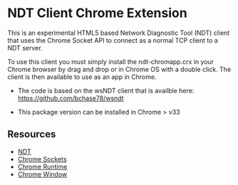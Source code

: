 # NDT Client Chrome Extension

This is an experimental HTML5 based Network Diagnostic Tool (NDT) client that uses the Chrome Socket API to connect as a normal TCP client to a NDT server.

To use this client you must simply install the ndt-chromapp.crx in your Chrome browser by drag and drop or in Chrome OS with a double click. The client is then available to use as an app in Chrome.

* The code is based on the wsNDT client that is availble here: https://github.com/bchase78/wsndt

* This package version can be installed in Chrome > v33


## Resources

* [NDT](https://code.google.com/p/ndt/)
* [Chrome Sockets](https://developer.chrome.com/apps/sockets_tcp)
* [Chrome Runtime](https://developer.chrome.com/apps/app_runtime)
* [Chrome Window](https://developer.chrome.com/apps/app_window)


